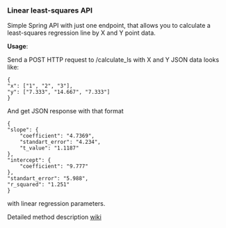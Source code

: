 ### Linear least-squares API

Simple Spring API with just one endpoint, that allows you to calculate a least-squares regression line by X and Y point data.

**Usage**:

Send a POST HTTP request to /calculate_ls with X and Y JSON data looks like:
```
{
"x": ["1", "2", "3"],
"y": ["7.333", "14.667", "7.333"]
}
```
And get JSON response with that format
```
{
"slope": {
    "coefficient": "4.7369",
    "standart_error": "4.234",
    "t_value": "1.1187"
},
"intercept": {
    "coefficient": "9.777"
},
"standart_error": "5.988",
"r_squared": "1.251"
}
```
with linear regression parameters.

Detailed method description [wiki](https://en.wikipedia.org/wiki/Least_squares)